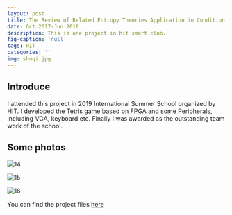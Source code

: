 ```yaml
---
layout: post
title: The Review of Related Entropy Theories Application in Condition Monitoring of Rotating Machineries
date: Oct.2017-Jun.2018
description: This is one project in hit smart club.
fig-caption: 'null'
tags: HIT
categories: ''
img: shuqi.jpg
---
```

## Introduce

I attended this project in 2019 International Summer School organized by HIT.  I developed the Tetris game based on FPGA and some Peripherals, including VGA, keyboard etc.  Finally I was awarded as the outstanding team work of the school. 

## Some photos

![14]({{site.baseurl}}/assets/img/els1.jpg)

![15]({{site.baseurl}}/assets/img/els2.jpg)

![16]({{site.baseurl}}/assets/img/els3.jpg)

You can find the project files [here]()

